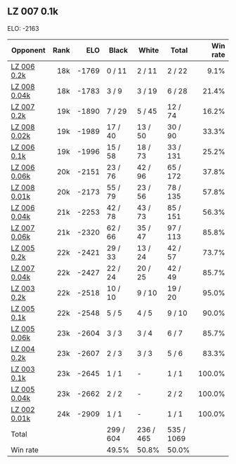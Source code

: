 ## LZ 007 0.1k ##

ELO: -2163

Opponent | Rank | ELO | Black | White | Total | Win rate
---------|-----:|----:|-------|-------|-------|-------:
[LZ 006 0.2k](LZ%20006%200.2k.md) | 18k | -1769 | 0 / 11 | 2 / 11 | 2 / 22 | 9.1%
[LZ 008 0.04k](LZ%20008%200.04k.md) | 18k | -1783 | 3 / 9 | 3 / 19 | 6 / 28 | 21.4%
[LZ 007 0.2k](LZ%20007%200.2k.md) | 19k | -1890 | 7 / 29 | 5 / 45 | 12 / 74 | 16.2%
[LZ 008 0.02k](LZ%20008%200.02k.md) | 19k | -1989 | 17 / 40 | 13 / 50 | 30 / 90 | 33.3%
[LZ 006 0.1k](LZ%20006%200.1k.md) | 19k | -1996 | 15 / 58 | 18 / 73 | 33 / 131 | 25.2%
[LZ 006 0.06k](LZ%20006%200.06k.md) | 20k | -2151 | 23 / 76 | 42 / 96 | 65 / 172 | 37.8%
[LZ 008 0.01k](LZ%20008%200.01k.md) | 20k | -2173 | 55 / 79 | 23 / 56 | 78 / 135 | 57.8%
[LZ 006 0.04k](LZ%20006%200.04k.md) | 21k | -2253 | 42 / 78 | 43 / 73 | 85 / 151 | 56.3%
[LZ 007 0.06k](LZ%20007%200.06k.md) | 21k | -2320 | 62 / 66 | 35 / 47 | 97 / 113 | 85.8%
[LZ 005 0.2k](LZ%20005%200.2k.md) | 22k | -2421 | 29 / 33 | 13 / 24 | 42 / 57 | 73.7%
[LZ 007 0.04k](LZ%20007%200.04k.md) | 22k | -2427 | 22 / 24 | 20 / 25 | 42 / 49 | 85.7%
[LZ 003 0.2k](LZ%20003%200.2k.md) | 22k | -2518 | 10 / 10 | 9 / 10 | 19 / 20 | 95.0%
[LZ 005 0.1k](LZ%20005%200.1k.md) | 22k | -2548 | 5 / 5 | 4 / 5 | 9 / 10 | 90.0%
[LZ 005 0.06k](LZ%20005%200.06k.md) | 23k | -2604 | 3 / 3 | 3 / 4 | 6 / 7 | 85.7%
[LZ 004 0.2k](LZ%20004%200.2k.md) | 23k | -2607 | 2 / 3 | 3 / 3 | 5 / 6 | 83.3%
[LZ 003 0.1k](LZ%20003%200.1k.md) | 23k | -2645 | 1 / 1 | - | 1 / 1 | 100.0%
[LZ 005 0.04k](LZ%20005%200.04k.md) | 23k | -2662 | 2 / 2 | - | 2 / 2 | 100.0%
[LZ 002 0.01k](LZ%20002%200.01k.md) | 24k | -2909 | 1 / 1 | - | 1 / 1 | 100.0%
Total | | | 299 / 604 | 236 / 465 | 535 / 1069 | 
Win rate| | | 49.5% | 50.8% | 50.0% | 
